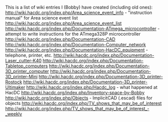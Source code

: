 This is a list of wiki entries I (Bobby) have created (including old
ones): <http://wiki.hacdc.org/index.php/Area_science_event_info> -
"instruction manual" for Area science event list
<http://wiki.hacdc.org/index.php/Area_science_event_list>
<http://wiki.hacdc.org/index.php/Documentation-ATmega_microcontroller> -
attempt to write instructions for the ATmega328P microcontroller
<http://wiki.hacdc.org/index.php/Documentation-CAD>
<http://wiki.hacdc.org/index.php/Documentation-Computer_network>
<http://wiki.hacdc.org/index.php/Documentation-HacDC_equipment> -
telephone, printer, etc.
<http://wiki.hacdc.org/index.php/Documentation-Laser_cutter-K40>
<http://wiki.hacdc.org/index.php/Documentation-Tabletop_computers>
<http://wiki.hacdc.org/index.php/Documentation-3D_printer_computer>
<http://wiki.hacdc.org/index.php/Documentation-3D_printer-Mini>
<http://wiki.hacdc.org/index.php/Documentation-3D_printer-Rostock>
<http://wiki.hacdc.org/index.php/Documentation-3D_printer-Ultimaker>
<http://wiki.hacdc.org/index.php/Hacdc_log> - what happened at HacDC
<http://wiki.hacdc.org/index.php/Inventory-space-by-Bobby>
<http://wiki.hacdc.org/index.php/Objects> - ImplicitCAD (.escad) files
for objects
<http://wiki.hacdc.org/index.php/TV_shows_that_may_be_of_interest>
<http://wiki.hacdc.org/index.php/TV_shows_that_may_be_of_interest_-_weekly>